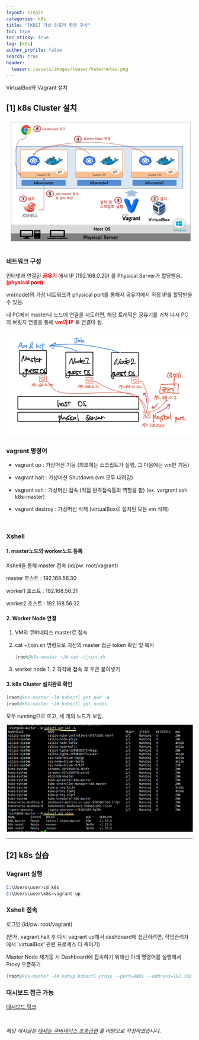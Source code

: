 ```yaml
---
layout: single  
categories: k8s
title: "[K8S] 가상 인프라 환경 구성"
toc: true
toc_sticky: true
tag: [k8s]
author_profile: false
search: true
header:
  teaser: /assets/images/teaser/kubernetes.png
---
```


VirtualBox와 Vagrant 설치

## [1] k8s Cluster 설치

<img src="/assets/images/2023-10-02-k8s/installation_process.png" /><br/>

### 네트워크 구성

인터넷과 연결된 **<span style="color:#ff0000">공유기</span>** 에서 IP (192.168.0.20) 를 Physical Server가 할당받음. **<span style="color:#ff0000">(physical port)</span>**

vm(node)의 가상 네트워크가 physical port를 통해서 공유기에서 직접 IP를 할당받을 수 있음.

내 PC에서 master나 노드에 연결을 시도하면, 해당 트래픽은 공유기를 거쳐 다시 PC의 브릿지 연결을 통해 **<span style="color:#ff0000">vm의 IP</span>** 로 연결이 됨.

<img src="/assets/images/2023-10-02-k8s/network.jpg" /><br/>

### vagrant 명령어

- vagrant up : 가상머신 기동 (최초에는 스크립트가 실행, 그 다음에는 vm만 기동)

- vagrant halt : 가상머신 Shutdown (vm 모두 내려감)

- vagrant ssh : 가상머신 접속 (직접 원격접속툴의 역할을 함) (ex. vargrant ssh k8s-master)

- vagrant destroy : 가상머신 삭제 (virtualBox로 설치된 모든 vm 삭제)
<br/>

### Xshell

#### 1. master노드와 worker노드 등록

Xshell을 통해 master 접속 (id/pw: root/vagrant)

master 호스트 : 192.168.56.30

worker1 호스트 : 192.168.56.31

worker2 호스트 : 192.168.56.32

#### 2. Worker Node 연결

1. VM의 쿠버네티스 master로 접속

2. cat ~/join.sh 명령으로 자신의 master 접근 token 확인 및 복사

    ```s
    [root@k8s-master ~]# cat ~/join.sh
    ```

3. worker node 1, 2 각각에 접속 후 토큰 붙여넣기

#### 3. k8s Cluster 설치완료 확인

```s
[root@k8s-master ~]# kubectl get pod -A
[root@k8s-master ~]# kubectl get nodes
```
모두 running으로 뜨고, 세 개의 노드가 보임.

<img src="/assets/images/2023-10-02-k8s/Xshell.png" /><br/>

---

## [2] k8s 실습

### Vagrant 실행 

```s
C:\Users\user>cd k8s
C:\Users\user\k8s>vagrant up
```

### Xshell 접속

로그인 (id/pw: root/vagrant)

(먼저, vagrant halt 후 다시 vagrant up해서 dashboard에 접근하려면, 작업관리자에서 'virtualBox' 관련 프로세스 다 죽이기)

Master Node 재기동 시 Dashboard에 접속하기 위해선 아래 명령어를 실행해서 Proxy 오픈하기 

```s
[root@k8s-master ~]# nohup kubectl proxy --port=8001 --address=192.168.56.30 --accept-hosts='^*$' >/dev/null 2>&1 &
```

### 대시보드 접근 가능

[대시보드 링크](http://192.168.56.30:8001/api/v1/namespaces/kubernetes-dashboard/services/https:kubernetes-dashboard:/proxy/#/workloads?namespace=_all)

<br/>

*해당 게시글은 [대세는 쿠버네티스 초중급편](https://www.inflearn.com/course/%EC%BF%A0%EB%B2%84%EB%84%A4%ED%8B%B0%EC%8A%A4-%EA%B8%B0%EC%B4%88?gad=1&gclid=CjwKCAjwvfmoBhAwEiwAG2tqzAD7E333fVc-gkDWnwIGPKATXtXbd3yC2CaV8GF4w-Ha70ouUlGIlRoCBlAQAvD_BwE) 를 바탕으로 작성하였습니다.*